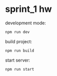 # sprint_1 hw

development mode:
```bash
npm run dev
```
build project:
```bash
npm run build
```
start server:
```bash
npm run start
```
